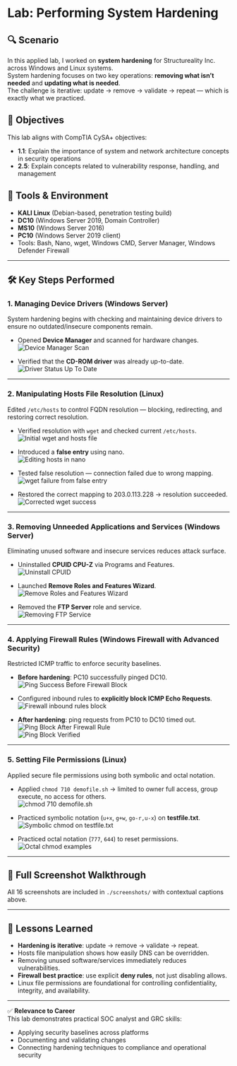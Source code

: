 
# Lab: Performing System Hardening

## 🔍 Scenario
In this applied lab, I worked on **system hardening** for Structureality Inc. across Windows and Linux systems.  
System hardening focuses on two key operations: **removing what isn’t needed** and **updating what is needed**.  
The challenge is iterative: update → remove → validate → repeat — which is exactly what we practiced.

## 🎯 Objectives
This lab aligns with CompTIA CySA+ objectives:
- **1.1**: Explain the importance of system and network architecture concepts in security operations  
- **2.5**: Explain concepts related to vulnerability response, handling, and management  

## 🧰 Tools & Environment
- **KALI Linux** (Debian-based, penetration testing build)  
- **DC10** (Windows Server 2019, Domain Controller)  
- **MS10** (Windows Server 2016)  
- **PC10** (Windows Server 2019 client)  
- Tools: Bash, Nano, wget, Windows CMD, Server Manager, Windows Defender Firewall  

---

## 🛠 Key Steps Performed

### 1. Managing Device Drivers (Windows Server)
System hardening begins with checking and maintaining device drivers to ensure no outdated/insecure components remain.

- Opened **Device Manager** and scanned for hardware changes.  
![Device Manager Scan](./screenshots/1.png)  

- Verified that the **CD-ROM driver** was already up-to-date.  
![Driver Status Up To Date](./screenshots/2.png)  

---

### 2. Manipulating Hosts File Resolution (Linux)
Edited `/etc/hosts` to control FQDN resolution — blocking, redirecting, and restoring correct resolution.

- Verified resolution with `wget` and checked current `/etc/hosts`.  
![Initial wget and hosts file](./screenshots/3.png)  

- Introduced a **false entry** using nano.  
![Editing hosts in nano](./screenshots/4.png)  

- Tested false resolution — connection failed due to wrong mapping.  
![wget failure from false entry](./screenshots/5.png)  

- Restored the correct mapping to 203.0.113.228 → resolution succeeded.  
![Corrected wget success](./screenshots/11.png)  

---

### 3. Removing Unneeded Applications and Services (Windows Server)
Eliminating unused software and insecure services reduces attack surface.

- Uninstalled **CPUID CPU-Z** via Programs and Features.  
![Uninstall CPUID](./screenshots/6.png)  

- Launched **Remove Roles and Features Wizard**.  
![Remove Roles and Features Wizard](./screenshots/7.png)  

- Removed the **FTP Server** role and service.  
![Removing FTP Service](./screenshots/8.png)  

---

### 4. Applying Firewall Rules (Windows Firewall with Advanced Security)
Restricted ICMP traffic to enforce security baselines.

- **Before hardening**: PC10 successfully pinged DC10.  
![Ping Success Before Firewall Block](./screenshots/9.png)  

- Configured inbound rules to **explicitly block ICMP Echo Requests**.  
![Firewall inbound rules block](./screenshots/12.png)  

- **After hardening**: ping requests from PC10 to DC10 timed out.  
![Ping Block After Firewall Rule](./screenshots/10.png)  
![Ping Block Verified](./screenshots/13.png)  

---

### 5. Setting File Permissions (Linux)
Applied secure file permissions using both symbolic and octal notation.

- Applied `chmod 710 demofile.sh` → limited to owner full access, group execute, no access for others.  
![chmod 710 demofile.sh](./screenshots/14.png)  

- Practiced symbolic notation (`u+x`, `g+w`, `go-r,u-x`) on **testfile.txt**.  
![Symbolic chmod on testfile.txt](./screenshots/15.png)  

- Practiced octal notation (`777`, `644`) to reset permissions.  
![Octal chmod examples](./screenshots/16.png)  

---

## 📸 Full Screenshot Walkthrough
All 16 screenshots are included in `./screenshots/` with contextual captions above.

---

## 🧠 Lessons Learned
- **Hardening is iterative**: update → remove → validate → repeat.  
- Hosts file manipulation shows how easily DNS can be overridden.  
- Removing unused software/services immediately reduces vulnerabilities.  
- **Firewall best practice**: use explicit **deny rules**, not just disabling allows.  
- Linux file permissions are foundational for controlling confidentiality, integrity, and availability.  

---

✅ **Relevance to Career**  
This lab demonstrates practical SOC analyst and GRC skills:  
- Applying security baselines across platforms  
- Documenting and validating changes  
- Connecting hardening techniques to compliance and operational security  
